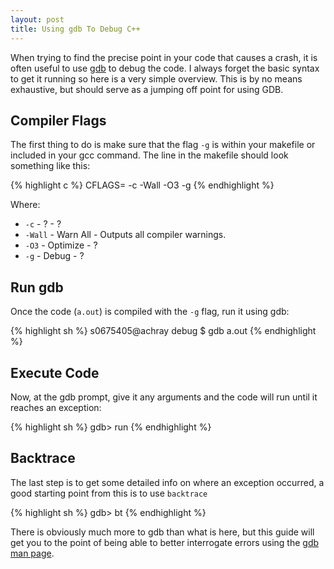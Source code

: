 ```yaml
---
layout: post
title: Using gdb To Debug C++
---
```


When trying to find the precise point in your code that causes a crash, it is often useful to
use [gdb]() to debug the code. I always forget the basic syntax to get it running so
here is a very simple overview. This is by no means exhaustive, but should serve as a
jumping off point for using GDB.

## Compiler Flags

The first thing to do is make sure that the flag `-g` is within your makefile or included
in your gcc command. The line in the makefile should look something like this:


{% highlight c  %}
CFLAGS= -c -Wall -O3 -g
{% endhighlight %}

Where:

* `-c` - ? - ?
* `-Wall` - Warn All - Outputs all compiler warnings.
* `-O3` - Optimize - ?
* `-g` - Debug - ?

## Run gdb

Once the code (`a.out`) is compiled with the `-g` flag, run it using gdb:

{% highlight sh  %}
s0675405@achray debug $ gdb a.out
{% endhighlight  %}

## Execute Code

Now, at the gdb prompt, give it any arguments and the code will run until it reaches
an exception:

{% highlight sh  %}
gdb> run <arg1> <arg2> <arg3>
{% endhighlight  %}

## Backtrace

The last step is to get some detailed info on where an exception occurred, a good starting
point from this is to use `backtrace`

{% highlight sh  %}
gdb> bt
{% endhighlight  %}


There is obviously much more to gdb than what is here, but this guide will get you
to the point of being able to better interrogate errors using the [gdb man page]().
